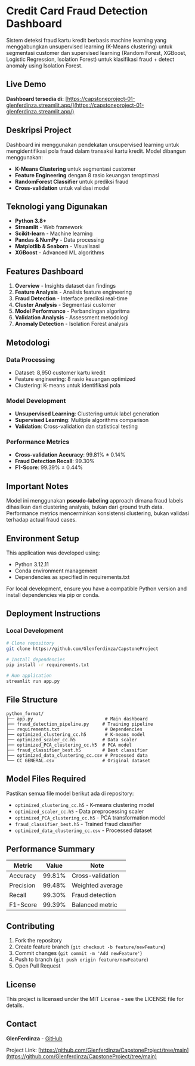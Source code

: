 # Credit Card Fraud Detection Dashboard

Sistem deteksi fraud kartu kredit berbasis machine learning yang menggabungkan unsupervised learning (K-Means clustering) untuk segmentasi customer dan supervised learning (Random Forest, XGBoost, Logistic Regression, Isolation Forest) untuk klasifikasi fraud + detect anomaly using Isolation Forest.

## Live Demo

**Dashboard tersedia di:** [https://capstoneproject-01-glenferdinza.streamlit.app/](https://capstoneproject-01-glenferdinza.streamlit.app/)

## Deskripsi Project

Dashboard ini menggunakan pendekatan unsupervised learning untuk mengidentifikasi pola fraud dalam transaksi kartu kredit. Model dibangun menggunakan:

- **K-Means Clustering** untuk segmentasi customer
- **Feature Engineering** dengan 8 rasio keuangan teroptimasi
- **RandomForest Classifier** untuk prediksi fraud
- **Cross-validation** untuk validasi model

## Teknologi yang Digunakan

- **Python 3.8+**
- **Streamlit** - Web framework
- **Scikit-learn** - Machine learning
- **Pandas & NumPy** - Data processing
- **Matplotlib & Seaborn** - Visualisasi
- **XGBoost** - Advanced ML algorithms

## Features Dashboard

1. **Overview** - Insights dataset dan findings
2. **Feature Analysis** - Analisis feature engineering
3. **Fraud Detection** - Interface prediksi real-time
4. **Cluster Analysis** - Segmentasi customer
5. **Model Performance** - Perbandingan algoritma
6. **Validation Analysis** - Assessment metodologi
7. **Anomaly Detection** - Isolation Forest analysis

## Metodologi

### Data Processing
- Dataset: 8,950 customer kartu kredit
- Feature engineering: 8 rasio keuangan optimized
- Clustering: K-means untuk identifikasi pola

### Model Development
- **Unsupervised Learning**: Clustering untuk label generation
- **Supervised Learning**: Multiple algorithms comparison
- **Validation**: Cross-validation dan statistical testing

### Performance Metrics
- **Cross-validation Accuracy**: 99.81% ± 0.14%
- **Fraud Detection Recall**: 99.30%
- **F1-Score**: 99.39% ± 0.44%

## Important Notes

Model ini menggunakan **pseudo-labeling** approach dimana fraud labels dihasilkan dari clustering analysis, bukan dari ground truth data. Performance metrics mencerminkan konsistensi clustering, bukan validasi terhadap actual fraud cases.

## Environment Setup

This application was developed using:
- Python 3.12.11
- Conda environment management
- Dependencies as specified in requirements.txt

For local development, ensure you have a compatible Python version and install dependencies via pip or conda.

## Deployment Instructions

### Local Development
```bash
# Clone repository
git clone https://github.com/Glenferdinza/CapstoneProject

# Install dependencies
pip install -r requirements.txt

# Run application
streamlit run app.py
```
## File Structure

```
python_format/
├── app.py                           # Main dashboard
├── fraud_detection_pipeline.py     # Training pipeline
├── requirements.txt                 # Dependencies
├── optimized_clustering_cc.h5       # K-means model
├── optimized_scaler_cc.h5          # Data scaler
├── optimized_PCA_clustering_cc.h5  # PCA model
├── fraud_classifier_best.h5        # Best classifier
├── optimized_data_clustering_cc.csv # Processed data
└── CC GENERAL.csv                  # Original dataset
```

## Model Files Required

Pastikan semua file model berikut ada di repository:
- `optimized_clustering_cc.h5` - K-means clustering model
- `optimized_scaler_cc.h5` - Data preprocessing scaler
- `optimized_PCA_clustering_cc.h5` - PCA transformation model
- `fraud_classifier_best.h5` - Trained fraud classifier
- `optimized_data_clustering_cc.csv` - Processed dataset

## Performance Summary

| Metric | Value | Note |
|--------|--------|------|
| Accuracy | 99.81% | Cross-validation |
| Precision | 99.48% | Weighted average |
| Recall | 99.30% | Fraud detection |
| F1-Score | 99.39% | Balanced metric |

## Contributing

1. Fork the repository
2. Create feature branch (`git checkout -b feature/newFeature`)
3. Commit changes (`git commit -m 'Add newFeature'`)
4. Push to branch (`git push origin feature/newFeature`)
5. Open Pull Request

## License

This project is licensed under the MIT License - see the LICENSE file for details.

## Contact

**GlenFerdinza** - [GitHub](https://github.com/Glenferdinza)

Project Link: [https://github.com/Glenferdinza/CapstoneProject/tree/main](https://github.com/Glenferdinza/CapstoneProject/tree/main)
